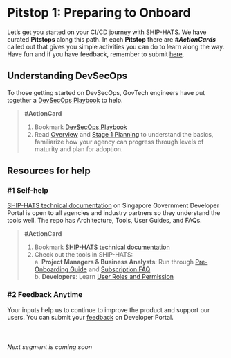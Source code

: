 # Pitstop 1: Preparing to Onboard

Let’s get you started on your CI/CD journey with SHIP-HATS. We have curated **Pitstops** along this path. In each **Pitstop** there are ***#ActionCards*** called out that gives you simple activities you can do to learn along the way. Have fun and if you have feedback, remember to submit [here](https://www.developer.tech.gov.sg/singapore-government-tech-stack/toolchain/contact-us).

## Understanding DevSecOps 
To those getting started on DevSecOps, GovTech engineers have put together a [DevSecOps Playbook](https://docs.developer.tech.gov.sg/docs/devsecops-playbook/#/devsecops-playbook?id=overview) to help.

> **#ActionCard** </br> 
>1. Bookmark [DevSecOps Playbook](https://docs.developer.tech.gov.sg/docs/devsecops-playbook/#/devsecops-playbook?id=overview) </br> 
>1. Read [Overview]() and [Stage 1 Planning](https://docs.developer.tech.gov.sg/docs/devsecops-playbook/#/devsecops-playbook?id=stage-1-planning) to understand the basics, familiarize how your agency can progress through levels of maturity and plan for adoption.

## Resources for help 

### #1 Self-help  

[SHIP-HATS technical documentation](https://docs.developer.tech.gov.sg/docs/ship-hats-documentation/#/) on Singapore Government Developer Portal is open to all agencies and industry partners so they understand the tools well. The repo has Architecture, Tools, User Guides, and FAQs. 

> **#ActionCard** </br> 
>1. Bookmark [SHIP-HATS technical documentation](https://docs.developer.tech.gov.sg/docs/ship-hats-documentation/#/) </br>
>2. Check out the tools in SHIP-HATS: </br> 
    a. **Project Managers & Business Analysts**: Run through [Pre-Onboarding Guide](https://docs.developer.tech.gov.sg/docs/ship-hats-documentation/#/pre-onboarding-guide) and [Subscription FAQ](https://docs.developer.tech.gov.sg/docs/ship-hats-documentation/#/subscription) </br> 
    b. **Developers**: Learn [User Roles and Permission](https://docs.developer.tech.gov.sg/docs/ship-hats-documentation/#/user-roles-permissions?id=user-roles-and-permissions)
  
### #2 Feedback Anytime 

Your inputs help us to continue to improve the product and support our users. You can submit your [feedback](https://www.developer.tech.gov.sg/singapore-government-tech-stack/toolchain/contact-us) on Developer Portal. 
<br>
<br>
<br>
<br>
*Next segment is coming soon*
